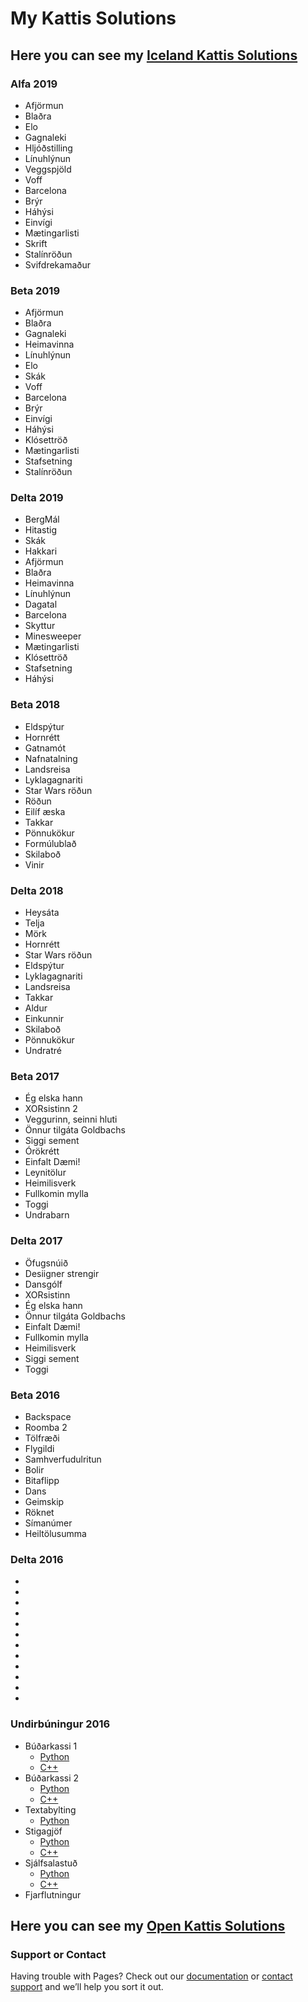 # My Kattis Solutions

## Here you can see my [Iceland Kattis Solutions](https://github.com/Svessinn/Kattis/Iceland/100)

### Alfa 2019
* Afjörmun
* Blaðra
* Elo
* Gagnaleki
* Hljóðstilling
* Línuhlýnun
* Veggspjöld
* Voff
* Barcelona
* Brýr
* Háhýsi
* Einvígi
* Mætingarlisti
* Skrift
* Stalínröðun
* Svifdrekamaður

### Beta 2019
* Afjörmun
* Blaðra
* Gagnaleki
* Heimavinna
* Línuhlýnun
* Elo
* Skák
* Voff
* Barcelona
* Brýr
* Einvígi
* Háhýsi
* Klósettröð
* Mætingarlisti
* Stafsetning
* Stalínröðun

### Delta 2019
* BergMál
* Hitastig
* Skák
* Hakkari
* Afjörmun
* Blaðra
* Heimavinna
* Línuhlýnun
* Dagatal
* Barcelona
* Skyttur
* Minesweeper
* Mætingarlisti
* Klósettröð
* Stafsetning
* Háhýsi

### Beta 2018
* Eldspýtur
* Hornrétt
* Gatnamót
* Nafnatalning
* Landsreisa
* Lyklagagnariti
* Star Wars röðun
* Röðun
* Eilíf æska
* Takkar
* Pönnukökur
* Formúlublað
* Skilaboð
* Vinir

### Delta 2018
* Heysáta
* Telja
* Mörk
* Hornrétt
* Star Wars röðun
* Eldspýtur
* Lyklagagnariti
* Landsreisa
* Takkar
* Aldur
* Einkunnir
* Skilaboð
* Pönnukökur
* Undratré

### Beta 2017
* Ég elska hann
* XORsistinn 2
* Veggurinn, seinni hluti
* Önnur tilgáta Goldbachs
* Siggi sement
* Órökrétt
* Einfalt Dæmi!
* Leynitölur
* Heimilisverk
* Fullkomin mylla
* Toggi
* Undrabarn

### Delta 2017
* Öfugsnúið
* Desiigner strengir
* Dansgólf
* XORsistinn
* Ég elska hann
* Önnur tilgáta Goldbachs
* Einfalt Dæmi!
* Fullkomin mylla
* Heimilisverk
* Siggi sement
* Toggi

### Beta 2016
* Backspace
* Roomba 2
* Tölfræði
* Flygildi
* Samhverfudulritun
* Bolir
* Bitaflipp
* Dans
* Geimskip
* Röknet
* Símanúmer
* Heiltölusumma

### Delta 2016
* 
* 
* 
* 
* 
* 
* 
* 
* 
* 
* 
* 

### Undirbúningur 2016
* Búðarkassi 1
  * [Python](https://github.com/Svessinn/Kattis/blob/master/Iceland/100/iceland.budarkassi1.py)
  * [C++](https://github.com/Svessinn/Kattis/blob/master/Iceland/100/iceland.budarkassi1.cpp)
* Búðarkassi 2
  * [Python](https://github.com/Svessinn/Kattis/blob/master/Iceland/100/iceland.budarkassi2.py)
  * [C++](https://github.com/Svessinn/Kattis/blob/master/Iceland/100/iceland.budarkassi2.cpp)
* Textabylting
  * [Python](https://github.com/Svessinn/Kattis/blob/master/Iceland/100/iceland.textabylting.py)
* Stigagjöf
  * [Python](https://github.com/Svessinn/Kattis/blob/master/Iceland/100/iceland.stigagjof.py)
  * [C++](https://github.com/Svessinn/Kattis/blob/master/Iceland/100/iceland.stigagjof.cpp)
* Sjálfsalastuð
  * [Python](https://github.com/Svessinn/Kattis/blob/master/Iceland/100/iceland.sjalfsalastud.py)
  * [C++](https://github.com/Svessinn/Kattis/blob/master/Iceland/100/iceland.sjalfsalastud.cpp)
* Fjarflutningur

## Here you can see my [Open Kattis Solutions](https://github.com/Svessinn/Kattis/Open)


### Support or Contact

Having trouble with Pages? Check out our [documentation](https://help.github.com/categories/github-pages-basics/) or [contact support](https://github.com/contact) and we’ll help you sort it out.
